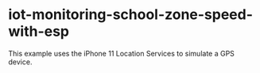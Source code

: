 # iot-monitoring-school-zone-speed-with-esp
This example uses the iPhone 11 Location Services to simulate a GPS device.
